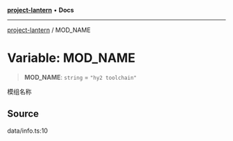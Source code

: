 [**project-lantern**](../README.md) • **Docs**

***

[project-lantern](../globals.md) / MOD\_NAME

# Variable: MOD\_NAME

> **MOD\_NAME**: `string` = `"hy2 toolchain"`

模组名称

## Source

data/info.ts:10

